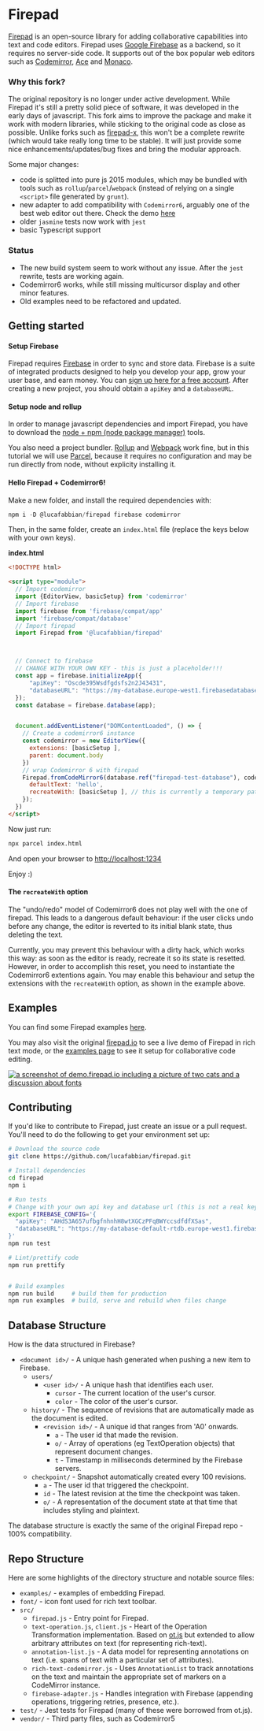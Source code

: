 # Firepad 

[Firepad](http://www.firepad.io/) is an open-source library for adding collaborative capabilities into text and code editors. Firepad uses [Google Firebase](https://groups.google.com/forum/#!forum/firebase-talk) as a backend, so it requires no server-side code. It supports out of the box popular web editors such as [Codemirror](https://codemirror.net/), [Ace](https://ace.c9.io/) and [Monaco](https://microsoft.github.io/monaco-editor/).


### Why this fork?

The original repository is no longer under active development. While Firepad it's still a pretty solid piece of software, it was developed in the early days of javascript. This fork aims to improve the package and make it work with modern libraries, while sticking to the original code as close as possible. Unlike forks such as [firepad-x](https://github.com/interviewstreet/firepad-x), this won't be a complete rewrite (which would take really long time to be stable). It will just provide some nice enhancements/updates/bug fixes and bring the modular approach.


Some major changes:
- code is splitted into pure js 2015 modules, which may be bundled with tools such as `rollup`/`parcel`/`webpack` (instead of relying on a single `<script>` file generated by `grunt`).
- new adapter to add compatibility with `Codemirror6`, arguably one of the best web editor out there. Check the demo [here](https://github.com/lucafabbian/codemirror6-firepad-demo)
- older `jasmine` tests now work with `jest`
- basic Typescript support


### Status

- The new build system seem to work without any issue. After the `jest` rewrite, tests are working again.
- Codemirror6 works, while still missing multicursor display and other minor features.
- Old examples need to be refactored and updated.


## Getting started

#### Setup Firebase

Firepad requires [Firebase](https://firebase.google.com/) in order to sync and store data. Firebase is a suite of integrated products designed to help you develop your app, grow your user base, and earn money. You can [sign up here for a free account](https://console.firebase.google.com/). After creating a new project, you should obtain a `apiKey` and a `databaseURL`.

#### Setup node and rollup

In order to manage javascript dependencies and import Firepad, you have to download the [node + npm (node package manager)](https://nodejs.org/en/download/) tools.

You also need a project bundler. [Rollup](https://rollupjs.org) and [Webpack](https://webpack.js.org/) work fine, but in this tutorial we will use [Parcel](https://parceljs.org/), because it requires no configuration and may be run directly from node, without explicity installing it.

#### Hello Firepad + Codemirror6!

Make a new folder, and install the required dependencies with: 
```js
npm i -D @lucafabbian/firepad firebase codemirror
```

Then, in the same folder, create an `index.html` file (replace the keys below with your own keys).

**index.html**
```html
<!DOCTYPE html>

<script type="module">
  // Import codemirror
  import {EditorView, basicSetup} from 'codemirror'
  // Import firebase
  import firebase from 'firebase/compat/app'
  import 'firebase/compat/database'
  // Import firepad
  import Firepad from '@lucafabbian/firepad'



  // Connect to firebase
  // CHANGE WITH YOUR OWN KEY - this is just a placeholder!!!
  const app = firebase.initializeApp({
      "apiKey": "Oscde395Wsdfgdsfs2n2J43431",
      "databaseURL": "https://my-database.europe-west1.firebasedatabase.app"
  });
  const database = firebase.database(app);


  document.addEventListener("DOMContentLoaded", () => {
    // Create a codemirror6 instance
    const codemirror = new EditorView({
      extensions: [basicSetup ],
      parent: document.body
    })
    // wrap Codemirror 6 with firepad  
    Firepad.fromCodeMirror6(database.ref("firepad-test-database"), codemirror, {
      defaultText: 'hello',
      recreateWith: [basicSetup ], // this is currently a temporary patch, see more below
    });
  })
</script>
```

Now just run:
```bash
npx parcel index.html
```
And open your browser to <http://localhost:1234>

Enjoy :)

#### The `recreateWith` option
The "undo/redo" model of Codemirror6 does not play well with the one of firepad. This leads to a dangerous default behaviour: if the user clicks undo before any change, the editor is reverted to its initial blank state, thus deleting the text. 

Currently, you may prevent this behaviour with a dirty hack, which works this way: as soon as the editor is ready, recreate it so its state is resetted. However, in order to accomplish this reset, you need to instantiate the Codemirror6 extentions again. You may enable this behaviour and setup the extensions with the `recreateWith` option, as shown in the example above.


## Examples

You can find some Firepad examples [here](https://github.com/lucafabbian/firepad/tree/main/examples#readme).



You may also visit the original [firepad.io](http://demo.firepad.io/) to see a live demo of Firepad in rich text mode, or the
[examples page](http://www.firepad.io/examples/) to see it setup for collaborative code editing.

[![a screenshot of demo.firepad.io including a picture of two cats and a discussion about fonts](screenshot.png)](http://demo.firepad.io/)




## Contributing

If you'd like to contribute to Firepad, just create an issue or a pull request. You'll need to do the following to get your environment set up:

```bash
# Download the source code
git clone https://github.com/lucafabbian/firepad.git

# Install dependencies
cd firepad
npm i

# Run tests
# Change with your own api key and database url (this is not a real key) - must be a valid json 
export FIREBASE_CONFIG='{
  "apiKey": "AHdS3A657ufbgfnhnhH8wtXGCzPFqBWYccsdfdfXSas",
  "databaseURL": "https://my-database-default-rtdb.europe-west1.firebasedatabase.app"
}'
npm run test

# Lint/prettify code
npm run prettify


# Build examples
npm run build     # build them for production
npm run examples  # build, serve and rebuild when files change
```


## Database Structure
How is the data structured in Firebase?

* `<document id>/` - A unique hash generated when pushing a new item to Firebase.
    * `users/`
        * `<user id>/` - A unique hash that identifies each user. 
          * `cursor` - The current location of the user's cursor. 
          * `color` - The color of the user's cursor.
    * `history/` - The sequence of revisions that are automatically made as the document is edited.
        * `<revision id>/` - A unique id that ranges from 'A0' onwards.
            * `a` - The user id that made the revision.
            * `o/` - Array of operations (eg TextOperation objects) that represent document changes.
            * `t` - Timestamp in milliseconds determined by the Firebase servers.
    * `checkpoint/` - Snapshot automatically created every 100 revisions.  
        * `a` - The user id that triggered the checkpoint.
        * `id` - The latest revision at the time the checkpoint was taken.
        * `o/` - A representation of the document state at that time that includes styling and plaintext.   

The database structure is exactly the same of the original Firepad repo - 100% compatibility.


## Repo Structure

Here are some highlights of the directory structure and notable source files:


* `examples/` - examples of embedding Firepad.
* `font/` - icon font used for rich text toolbar.
* `src/`
    * `firepad.js` - Entry point for Firepad.
    * `text-operation.js`, `client.js` - Heart of the Operation Transformation implementation.  Based on
      [ot.js](https://github.com/Operational-Transformation/ot.js/) but extended to allow arbitrary
      attributes on text (for representing rich-text).
    * `annotation-list.js` - A data model for representing annotations on text (i.e. spans of text with a particular
      set of attributes).
    * `rich-text-codemirror.js` - Uses `AnnotationList` to track annotations on the text and maintain the appropriate
      set of markers on a CodeMirror instance.
    * `firebase-adapter.js` - Handles integration with Firebase (appending operations, triggering retries,
      presence, etc.).
* `test/` - Jest tests for Firepad (many of these were borrowed from ot.js).
* `vendor/` - Third party files, such as Codemirror5